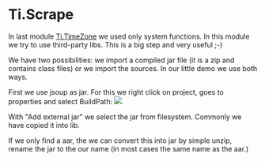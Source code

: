 Ti.Scrape
=========

In last module [Ti.TimeZone](TimeZone.md) we used only system functions. In this module we try to use third-party libs. This is a big step and very useful ;-)

We have two possibilities: we import a compiled jar file (it is a zip and contains class files) or we import the sources. In our little demo we use both ways. 


First we use jsoup as jar. For this we right click on project, goes to properties and select BuildPath:
![](https://raw.githubusercontent.com/AppWerft/TitaniumAndroidModuleDevelopment/master/images/d2.jpg)

With "Add external jar" we select the jar from filesystem. Commonly we have copied it into lib.

If we only find a aar, the we can convert this into jar by simple unzip, rename the jar to the our name (in most cases the same name as the aar.)